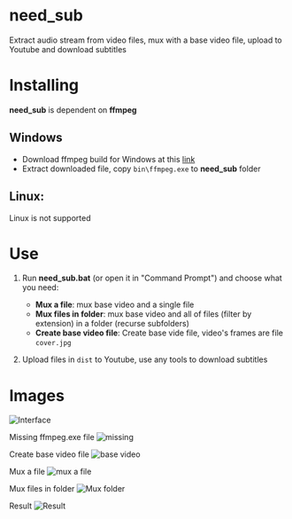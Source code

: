 # need_sub
Extract audio stream from video files, mux with a base video file, upload to Youtube and download subtitles

# Installing
**need_sub** is dependent on **ffmpeg**

## Windows
- Download ffmpeg build for Windows at this [link](https://ffmpeg.zeranoe.com/builds/)
- Extract downloaded file, copy `bin\ffmpeg.exe` to **need_sub** folder

## Linux:
Linux is not supported

# Use
1. Run **need_sub.bat** (or open it in "Command Prompt") and choose what you need:
   - **Mux a file**: mux base video and a single file
   - **Mux files in folder**: mux base video and all of files (filter by extension) in a folder (recurse subfolders)
   - **Create base video file**: Create base vide file, video's frames are file `cover.jpg`
   
3. Upload files in `dist` to Youtube, use any tools to download subtitles

# Images
![Interface](http://i.imgur.com/S5C9LYQ.png)

Missing ffmpeg.exe file
![missing](http://i.imgur.com/NjeQ0eF.png)

Create base video file
![base video](http://i.imgur.com/jiVaSxC.png)

Mux a file
![mux a file](http://i.imgur.com/JuT3rja.png)

Mux files in folder
![Mux folder](http://i.imgur.com/Lt6wD8N.png)

Result
![Result](http://i.imgur.com/iQHWOZM.png)